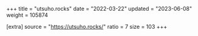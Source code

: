 +++
title = "utsuho.rocks"
date = "2022-03-22"
updated = "2023-06-08"
weight = 105874

[extra]
source = "https://utsuho.rocks/"
ratio = 7
size = 103
+++
